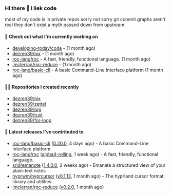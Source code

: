 ### Hi there 👋 i liek code
most of my code is in private repos sorry not sorry git commit graphs aren't real they don't exist a myth passed down from upstream

#### 👷 Check out what I'm currently working on

- [developing-today/code](https://github.com/developing-today/code) -  (1 month ago)
- [dezren39/nix](https://github.com/dezren39/nix) -  (1 month ago)
- [roc-lang/roc](https://github.com/roc-lang/roc) - A fast, friendly, functional language. (1 month ago)
- [imclerran/roc-reduce](https://github.com/imclerran/roc-reduce) -  (1 month ago)
- [roc-lang/basic-cli](https://github.com/roc-lang/basic-cli) - A basic Command-Line Interface platform (1 month ago)

#### 👨‍💻 Repositories I created recently

- [dezren39/nix](https://github.com/dezren39/nix)
- [dezren39/zettel](https://github.com/dezren39/zettel)
- [dezren39/org](https://github.com/dezren39/org)
- [dezren39/rust](https://github.com/dezren39/rust)
- [dezren39/for-loop](https://github.com/dezren39/for-loop)

#### 🚀 Latest releases I've contributed to

- [roc-lang/basic-cli](https://github.com/roc-lang/basic-cli) ([0.20.0](https://github.com/roc-lang/basic-cli/releases/tag/0.20.0), 4 days ago) - A basic Command-Line Interface platform
- [roc-lang/roc](https://github.com/roc-lang/roc) ([alpha4-rolling](https://github.com/roc-lang/roc/releases/tag/alpha4-rolling), 1 week ago) - A fast, friendly, functional language.
- [srid/emanote](https://github.com/srid/emanote) ([1.4.0.0](https://github.com/srid/emanote/releases/tag/1.4.0.0), 2 weeks ago) - Emanate a structured view of your plain-text notes
- [hyprwm/hyprcursor](https://github.com/hyprwm/hyprcursor) ([v0.1.13](https://github.com/hyprwm/hyprcursor/releases/tag/v0.1.13), 1 month ago) - The hyprland cursor format, library and utilities.
- [imclerran/roc-reduce](https://github.com/imclerran/roc-reduce) ([v0.2.0](https://github.com/imclerran/roc-reduce/releases/tag/v0.2.0), 1 month ago)
